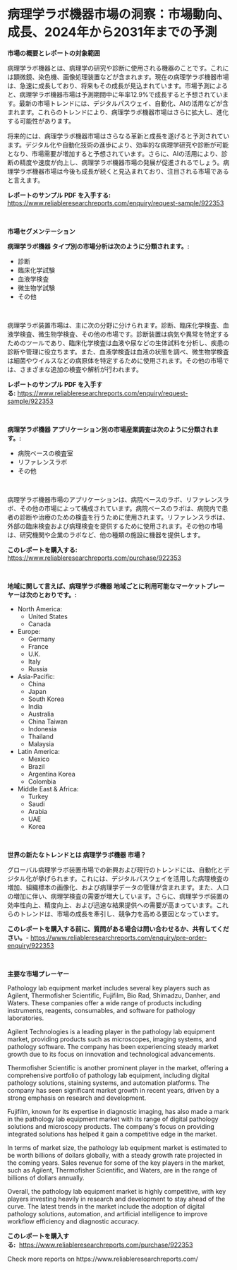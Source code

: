 <p><h1>病理学ラボ機器市場の洞察：市場動向、成長、2024年から2031年までの予測</h1></p><p><strong>市場の概要とレポートの対象範囲</strong></p>
<p><p>病理学ラボ機器とは、病理学の研究や診断に使用される機器のことです。これには顕微鏡、染色機、画像処理装置などが含まれます。現在の病理学ラボ機器市場は、急速に成長しており、将来もその成長が見込まれています。市場予測によると、病理学ラボ機器市場は予測期間中に年率12.9%で成長すると予想されています。最新の市場トレンドには、デジタルパスウェイ、自動化、AIの活用などが含まれます。これらのトレンドにより、病理学ラボ機器市場はさらに拡大し、進化する可能性があります。</p><p>将来的には、病理学ラボ機器市場はさらなる革新と成長を遂げると予測されています。デジタル化や自動化技術の進歩により、効率的な病理学研究や診断が可能となり、市場需要が増加すると予想されています。さらに、AIの活用により、診断の精度や速度が向上し、病理学ラボ機器市場の発展が促進されるでしょう。病理学ラボ機器市場は今後も成長が続くと見込まれており、注目される市場であると言えます。</p></p>
<p><strong>レポートのサンプル PDF を入手する:</strong> <a href="https://www.reliableresearchreports.com/enquiry/request-sample/922353">https://www.reliableresearchreports.com/enquiry/request-sample/922353</a></p>
<p>&nbsp;</p>
<p><strong>市場セグメンテーション</strong></p>
<p><strong>病理学ラボ機器 タイプ別の市場分析は次のように分類されます。:</strong></p>
<p><ul><li>診断</li><li>臨床化学試験</li><li>血液学検査</li><li>微生物学試験</li><li>その他</li></ul></p>
<p>&nbsp;</p>
<p><p>病理学ラボ装置市場は、主に次の分野に分けられます。診断、臨床化学検査、血液学検査、微生物学検査、その他の市場です。診断装置は病気や異常を特定するためのツールであり、臨床化学検査は血液や尿などの生体試料を分析し、疾患の診断や管理に役立ちます。また、血液学検査は血液の状態を調べ、微生物学検査は細菌やウイルスなどの病原体を特定するために使用されます。その他の市場では、さまざまな追加の検査や解析が行われます。</p></p>
<p><strong>レポートのサンプル PDF を入手する:</strong>&nbsp;<a href="https://www.reliableresearchreports.com/enquiry/request-sample/922353">https://www.reliableresearchreports.com/enquiry/request-sample/922353</a></p>
<p>&nbsp;</p>
<p><strong> 病理学ラボ機器 アプリケーション別の市場産業調査は次のように分類されます。:</strong></p>
<p><ul><li>病院ベースの検査室</li><li>リファレンスラボ</li><li>その他</li></ul></p>
<p>&nbsp;</p>
<p><p>病理学ラボ機器市場のアプリケーションは、病院ベースのラボ、リファレンスラボ、その他の市場によって構成されています。病院ベースのラボは、病院内で患者の診断や治療のための検査を行うために使用されます。リファレンスラボは、外部の臨床検査および病理検査を提供するために使用されます。その他の市場は、研究機関や企業のラボなど、他の種類の施設に機器を提供します。</p></p>
<p><strong>このレポートを購入する:</strong>&nbsp; <a href="https://www.reliableresearchreports.com/purchase/922353">https://www.reliableresearchreports.com/purchase/922353</a></p>
<p>&nbsp;</p>
<p><strong>地域に関して言えば、病理学ラボ機器 地域ごとに利用可能なマーケットプレーヤーは次のとおりです。:</strong></p>
<p><ul>
    <li>
        North America:
        <ul>
            <li>United States</li>
            <li>Canada</li>
        </ul>
    </li>
    <li>
        Europe:
        <ul>
            <li>Germany</li>
            <li>France</li>
            <li>U.K.</li>
            <li>Italy</li>
            <li>Russia</li>
        </ul>
    </li>
    <li>
        Asia-Pacific:
        <ul>
            <li>China</li>
            <li>Japan</li>
            <li>South Korea</li>
            <li>India</li>
            <li>Australia</li>
            <li>China Taiwan</li>
            <li>Indonesia</li>
            <li>Thailand</li>
            <li>Malaysia</li>
        </ul>
    </li>
    <li>
        Latin America:
        <ul>
            <li>Mexico</li>
            <li>Brazil</li>
            <li>Argentina Korea</li>
            <li>Colombia</li>
        </ul>
    </li>
    <li>
        Middle East & Africa:
        <ul>
            <li>Turkey</li>
            <li>Saudi</li>
            <li>Arabia</li>
            <li>UAE</li>
            <li>Korea</li>
        </ul>
    </li>
    </ul></p>
<p>&nbsp;</p>
<p><strong>世界の新たなトレンドとは 病理学ラボ機器 市場？</strong></p>
<p><p>グローバル病理学ラボ装置市場での新興および現行のトレンドには、自動化とデジタル化が挙げられます。これには、デジタルパスウェイを活用した病理検査の増加、組織標本の画像化、および病理学データの管理が含まれます。また、人口の増加に伴い、病理学検査の需要が増大しています。さらに、病理学ラボ装置の効率性向上、精度向上、および迅速な結果提供への需要が高まっています。これらのトレンドは、市場の成長を牽引し、競争力を高める要因となっています。</p></p>
<p><strong>このレポートを購入する前に、質問がある場合は問い合わせるか、共有してください。</strong>- <a href="https://www.reliableresearchreports.com/enquiry/pre-order-enquiry/922353">https://www.reliableresearchreports.com/enquiry/pre-order-enquiry/922353</a></p>
<p>&nbsp;</p>
<p><strong>主要な市場プレーヤー</strong></p>
<p><p>Pathology lab equipment market includes several key players such as Agilent, Thermofisher Scientific, Fujifilm, Bio Rad, Shimadzu, Danher, and Waters. These companies offer a wide range of products including instruments, reagents, consumables, and software for pathology laboratories.</p><p>Agilent Technologies is a leading player in the pathology lab equipment market, providing products such as microscopes, imaging systems, and pathology software. The company has been experiencing steady market growth due to its focus on innovation and technological advancements.</p><p>Thermofisher Scientific is another prominent player in the market, offering a comprehensive portfolio of pathology lab equipment, including digital pathology solutions, staining systems, and automation platforms. The company has seen significant market growth in recent years, driven by a strong emphasis on research and development.</p><p>Fujifilm, known for its expertise in diagnostic imaging, has also made a mark in the pathology lab equipment market with its range of digital pathology solutions and microscopy products. The company's focus on providing integrated solutions has helped it gain a competitive edge in the market.</p><p>In terms of market size, the pathology lab equipment market is estimated to be worth billions of dollars globally, with a steady growth rate projected in the coming years. Sales revenue for some of the key players in the market, such as Agilent, Thermofisher Scientific, and Waters, are in the range of billions of dollars annually.</p><p>Overall, the pathology lab equipment market is highly competitive, with key players investing heavily in research and development to stay ahead of the curve. The latest trends in the market include the adoption of digital pathology solutions, automation, and artificial intelligence to improve workflow efficiency and diagnostic accuracy.</p></p>
<p><strong>このレポートを購入する:</strong>&nbsp;&nbsp;<a href="https://www.reliableresearchreports.com/purchase/922353">https://www.reliableresearchreports.com/purchase/922353</a></p>
<p>Check more reports on https://www.reliableresearchreports.com/</p>